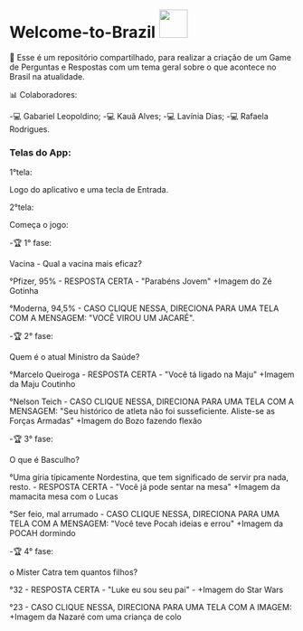 # Welcome-to-Brazil <img src="https://media.giphy.com/media/VgCDAzcKvsR6OM0uWg/giphy.gif" width="50"> 
📜  Esse é um repositório compartilhado, para realizar a criação de um Game de Perguntas e Respostas com um tema geral sobre o que acontece no Brasil na atualidade.
 
 📊 Colaboradores:
 
 -💻 Gabariel Leopoldino;
 -💻 Kauã Alves;
 -💻 Lavínia Dias;
 -💻 Rafaela Rodrigues.

### Telas do App:
1°tela: 

Logo do aplicativo e uma tecla de Entrada. 

2°tela: 

Começa o jogo:

-🏆 1° fase: 

Vacina - Qual a vacina mais eficaz?

°Pfizer, 95% - RESPOSTA CERTA - "Parabéns Jovem" +Imagem do Zé Gotinha

°Moderna, 94,5% - CASO CLIQUE NESSA, DIRECIONA PARA UMA TELA COM A MENSAGEM: "VOCÊ VIROU UM JACARÉ".

-🏆 2° fase: 

Quem é o atual Ministro da Saúde?

°Marcelo Queiroga - RESPOSTA CERTA - "Você tá ligado na Maju" +Imagem da Maju Coutinho

°Nelson Teich - CASO CLIQUE NESSA, DIRECIONA PARA UMA TELA COM A MENSAGEM: "Seu histórico de atleta não foi susseficiente. Aliste-se as Forças Armadas" +Imagem do Bozo fazendo flexão

-🏆 3° fase: 

O que é Basculho?

°Uma gíria típicamente Nordestina, que tem significado de servir pra nada, resto. - RESPOSTA CERTA - "Você já pode sentar na mesa" +Imagem da mamacita mesa com o Lucas

°Ser feio, mal arrumado - CASO CLIQUE NESSA, DIRECIONA PARA UMA TELA COM A MENSAGEM: "Você teve Pocah ideias e errou" +Imagem da POCAH dormindo

-🏆 4° fase: 

o Mister Catra tem quantos filhos?

°32 - RESPOSTA CERTA - "Luke eu sou seu pai" - +Imagem do Star Wars

°23 - CASO CLIQUE NESSA, DIRECIONA PARA UMA TELA COM A IMAGEM: +Imagem da Nazaré com uma criança de colo
